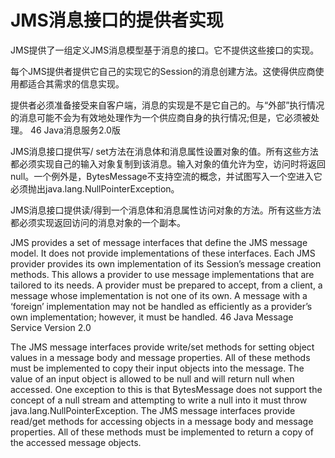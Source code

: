 # JMS消息接口的提供者实现

JMS提供了一组定义JMS消息模型基于消息的接口。它不提供这些接口的实现。

每个JMS提供者提供它自己的实现它的Session的消息创建方法。这使得供应商使用都适合其需求的信息实现。

提供者必须准备接受来自客户端，消息的实现是不是它自己的。与“外部”执行情况的消息可能不会为有效地处理作为一个供应商自身的执行情况;但是，它必须被处理。 46 Java消息服务2.0版

JMS消息接口提供写/ set方法在消息体和消息属性设置对象的值。所有这些方法都必须实现自己的输入对象复制到该消息。输入对象的值允许为空，访问时将返回null。一个例外是，BytesMessage不支持空流的概念，并试图写入一个空进入它必须抛出java.lang.NullPointerException。

JMS消息接口提供读/得到一个消息体和消息属性访问对象的方法。所有这些方法都必须实现返回访问的消息对象的一个副本。

JMS provides a set of message interfaces that define the JMS message model. It does not provide implementations of these interfaces.
Each JMS provider provides its own implementation of its Session’s message creation methods. This allows a provider to use message implementations that are tailored to its needs.
A provider must be prepared to accept, from a client, a message whose implementation is not one of its own. A message with a ‘foreign’ implementation may not be handled as efficiently as a provider’s own implementation; however, it must be handled. 46 Java Message Service Version 2.0

The JMS message interfaces provide write/set methods for setting object values in a message body and message properties. All of these methods must be implemented to copy their input objects into the message. The value of an input object is allowed to be null and will return null when accessed. One exception to this is that BytesMessage does not support the concept of a null stream and attempting to write a null into it must throw java.lang.NullPointerException.
The JMS message interfaces provide read/get methods for accessing objects in a message body and message properties. All of these methods must be implemented to return a copy of the accessed message objects.
